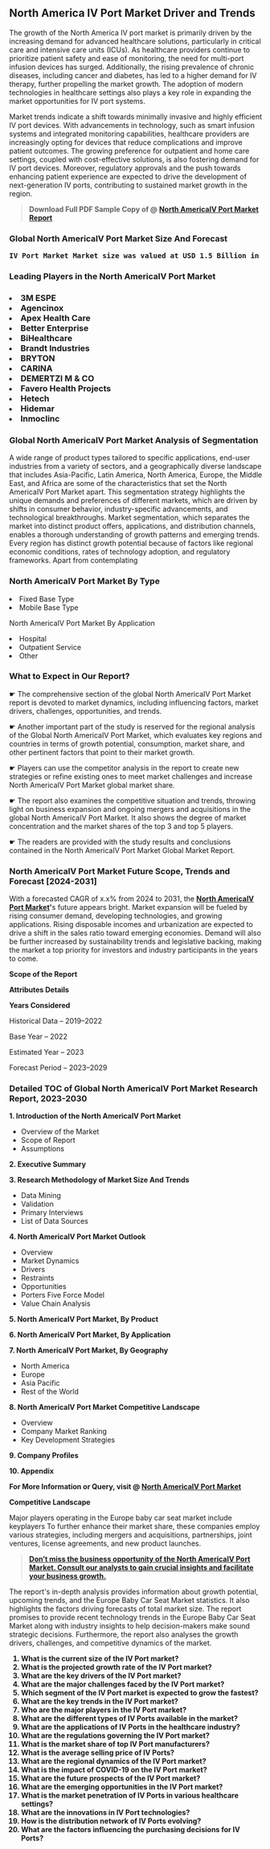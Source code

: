 <p> <h2>North America IV Port Market Driver and Trends</h2><p>The growth of the North America IV port market is primarily driven by the increasing demand for advanced healthcare solutions, particularly in critical care and intensive care units (ICUs). As healthcare providers continue to prioritize patient safety and ease of monitoring, the need for multi-port infusion devices has surged. Additionally, the rising prevalence of chronic diseases, including cancer and diabetes, has led to a higher demand for IV therapy, further propelling the market growth. The adoption of modern technologies in healthcare settings also plays a key role in expanding the market opportunities for IV port systems.</p><p>Market trends indicate a shift towards minimally invasive and highly efficient IV port devices. With advancements in technology, such as smart infusion systems and integrated monitoring capabilities, healthcare providers are increasingly opting for devices that reduce complications and improve patient outcomes. The growing preference for outpatient and home care settings, coupled with cost-effective solutions, is also fostering demand for IV port devices. Moreover, regulatory approvals and the push towards enhancing patient experience are expected to drive the development of next-generation IV ports, contributing to sustained market growth in the region.</p></p><blockquote id="" class=""><strong>Download Full PDF Sample Copy of @&nbsp;<a href="https://www.verifiedmarketreports.com/download-sample/?rid=486080&utm_source=GitHub-Jan&utm_medium=258" target="_blank">North AmericaIV Port Market Report</a>&nbsp;&nbsp;</strong></blockquote><h3 id="" class=""><strong>Global&nbsp;North AmericaIV Port Market Size And Forecast</strong></h3><pre class="reader-text-block__code-block"><strong>IV Port Market Market size was valued at USD 1.5 Billion in 2022 and is projected to reach USD 3.8 Billion by 2030, growing at a CAGR of 12.1% from 2024 to 2030.</strong></pre><h3 id="" class="">Leading Players in the&nbsp;North AmericaIV Port Market</h3><h3 class=""></Li><Li>3M ESPE</Li><Li> Agencinox</Li><Li> Apex Health Care</Li><Li> Better Enterprise</Li><Li> BiHealthcare</Li><Li> Brandt Industries</Li><Li> BRYTON</Li><Li> CARINA</Li><Li> DEMERTZI M & CO</Li><Li> Favero Health Projects</Li><Li> Hetech</Li><Li> Hidemar</Li><Li> Inmoclinc</h3><h3 id="" class="">Global&nbsp;North AmericaIV Port Market Analysis of Segmentation</h3><p id="" class="">A wide range of product types tailored to specific applications, end-user industries from a variety of sectors, and a geographically diverse landscape that includes Asia-Pacific, Latin America, North America, Europe, the Middle East, and Africa are some of the characteristics that set the North AmericaIV Port Market apart. This segmentation strategy highlights the unique demands and preferences of different markets, which are driven by shifts in consumer behavior, industry-specific advancements, and technological breakthroughs. Market segmentation, which separates the market into distinct product offers, applications, and distribution channels, enables a thorough understanding of growth patterns and emerging trends. Every region has distinct growth potential because of factors like regional economic conditions, rates of technology adoption, and regulatory frameworks. Apart from contemplating</p><h3 id="" class="">North AmericaIV Port Market&nbsp;By Type</h3><p></Li><Li>Fixed Base Type</Li><Li> Mobile Base Type</p><div class="" data-test-id=""><p>North AmericaIV Port Market&nbsp;By Application</p></div><p class=""></Li><Li>Hospital</Li><Li> Outpatient Service</Li><Li> Other</p><div class="" data-test-id=""><h3><span class="">What to Expect in Our Report?</span></h3></div><div class="" data-test-id=""><p><span class="">☛ The comprehensive section of the global North AmericaIV Port Market report is devoted to market dynamics, including influencing factors, market drivers, challenges, opportunities, and trends.</span></p></div><div class="" data-test-id=""><p><span class="">☛ Another important part of the study is reserved for the regional analysis of the Global North AmericaIV Port Market, which evaluates key regions and countries in terms of growth potential, consumption, market share, and other pertinent factors that point to their market growth.</span></p></div><div class="" data-test-id=""><p><span class="">☛ Players can use the competitor analysis in the report to create new strategies or refine existing ones to meet market challenges and increase North AmericaIV Port Market global market share.</span></p></div><div class="" data-test-id=""><p><span class="">☛ The report also examines the competitive situation and trends, throwing light on business expansion and ongoing mergers and acquisitions in the global North AmericaIV Port Market. It also shows the degree of market concentration and the market shares of the top 3 and top 5 players.</span></p></div><div class="" data-test-id=""><p><span class="">☛ The readers are provided with the study results and conclusions contained in the North AmericaIV Port Market Global Market Report.</span></p></div><div class="" data-test-id=""><h3><span class="">North AmericaIV Port Market Future Scope, Trends and Forecast [2024-2031]</span></h3></div><div class="" data-test-id=""><p><span class="">With a forecasted CAGR of x.x% from 2024 to 2031, the <strong><a href="https://www.verifiedmarketreports.com/download-sample/?rid=486080&utm_source=GitHub-Jan&utm_medium=258" target="_blank">North AmericaIV Port Market</a>'</strong>s future appears bright. Market expansion will be fueled by rising consumer demand, developing technologies, and growing applications. Rising disposable incomes and urbanization are expected to drive a shift in the sales ratio toward emerging economies. Demand will also be further increased by sustainability trends and legislative backing, making the market a top priority for investors and industry participants in the years to come.</span></p><p id="ember66" class="ember-view reader-text-block__paragraph"><strong>Scope of the Report</strong></p><p id="ember67" class="ember-view reader-text-block__paragraph"><strong>Attributes Details</strong></p><p id="ember68" class="ember-view reader-text-block__paragraph"><strong>Years Considered</strong></p><p id="ember69" class="ember-view reader-text-block__paragraph">Historical Data &ndash; 2019&ndash;2022</p><p id="ember70" class="ember-view reader-text-block__paragraph">Base Year &ndash; 2022</p><p id="ember71" class="ember-view reader-text-block__paragraph">Estimated Year &ndash; 2023</p><p id="ember72" class="ember-view reader-text-block__paragraph">Forecast Period &ndash; 2023&ndash;2029</p></div><h3 id="" class="">Detailed TOC of Global North AmericaIV Port Market Research Report, 2023-2030</h3><p id="" class=""><strong>1. Introduction of the North AmericaIV Port Market</strong></p><ul><li>Overview of the Market</li><li>Scope of Report</li><li>Assumptions</li></ul><p id="" class=""><strong>2. Executive Summary</strong></p><p id="" class=""><strong>3. Research Methodology of Market Size And Trends</strong></p><ul><li>Data Mining</li><li>Validation</li><li>Primary Interviews</li><li>List of Data Sources</li></ul><p id="" class=""><strong>4. North AmericaIV Port Market Outlook</strong></p><ul><li>Overview</li><li>Market Dynamics</li><li>Drivers</li><li>Restraints</li><li>Opportunities</li><li>Porters Five Force Model</li><li>Value Chain Analysis</li></ul><p id="" class=""><strong>5. North AmericaIV Port Market, By Product</strong></p><p id="" class=""><strong>6. North AmericaIV Port Market, By Application</strong></p><p id="" class=""><strong>7. North AmericaIV Port Market, By Geography</strong></p><ul><li>North America</li><li>Europe</li><li>Asia Pacific</li><li>Rest of the World</li></ul><p id="" class=""><strong>8. North AmericaIV Port Market Competitive Landscape</strong></p><ul><li>Overview</li><li>Company Market Ranking</li><li>Key Development Strategies</li></ul><p id="" class=""><strong>9. Company Profiles</strong></p><p id="" class=""><strong>10. Appendix</strong></p><p><strong>For More Information or Query, visit&nbsp;@ <a href="https://www.verifiedmarketreports.com/product/iv-port-market-size-and-forecast/" target="_blank">North AmericaIV Port Market</a></strong></p><p id="ember61" class="ember-view reader-text-block__paragraph"><strong>Competitive Landscape</strong></p><p id="ember62" class="ember-view reader-text-block__paragraph">Major players operating in the Europe baby car seat market include keyplayers To further enhance their market share, these companies employ various strategies, including mergers and acquisitions, partnerships, joint ventures, license agreements, and new product launches.</p><blockquote id="ember63" class="ember-view reader-text-block__blockquote"><strong><a href="https://www.verifiedmarketreports.com/download-sample/?rid=486080&utm_source=GitHub-Jan&utm_medium=258" target="_blank">Don&rsquo;t miss the business opportunity of the North AmericaIV Port Market. Consult our analysts to gain crucial insights and facilitate your business growth.</a></strong></blockquote><p id="ember64" class="ember-view reader-text-block__paragraph">The report's in-depth analysis provides information about growth potential, upcoming trends, and the Europe Baby Car Seat Market statistics. It also highlights the factors driving forecasts of total market size. The report promises to provide recent technology trends in the Europe Baby Car Seat Market along with industry insights to help decision-makers make sound strategic decisions. Furthermore, the report also analyses the growth drivers, challenges, and competitive dynamics of the market.</p><p class="ember-view reader-text-block__paragraph"><strong><ol> <li>What is the current size of the IV Port market?</li> <li>What is the projected growth rate of the IV Port market?</li> <li>What are the key drivers of the IV Port market?</li> <li>What are the major challenges faced by the IV Port market?</li> <li>Which segment of the IV Port market is expected to grow the fastest?</li> <li>What are the key trends in the IV Port market?</li> <li>Who are the major players in the IV Port market?</li> <li>What are the different types of IV Ports available in the market?</li> <li>What are the applications of IV Ports in the healthcare industry?</li> <li>What are the regulations governing the IV Port market?</li> <li>What is the market share of top IV Port manufacturers?</li> <li>What is the average selling price of IV Ports?</li> <li>What are the regional dynamics of the IV Port market?</li> <li>What is the impact of COVID-19 on the IV Port market?</li> <li>What are the future prospects of the IV Port market?</li> <li>What are the emerging opportunities in the IV Port market?</li> <li>What is the market penetration of IV Ports in various healthcare settings?</li> <li>What are the innovations in IV Port technologies?</li> <li>How is the distribution network of IV Ports evolving?</li> <li>What are the factors influencing the purchasing decisions for IV Ports?</li></ol></strong></p>

